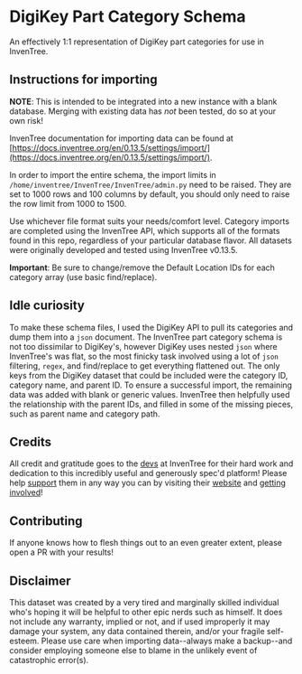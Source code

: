 # DigiKey Part Category Schema

An effectively 1:1 representation of DigiKey part categories for use in InvenTree.

## Instructions for importing

**NOTE**: This is intended to be integrated into a new instance with a blank database. Merging with existing data has _not_ been tested, do so at your own risk!

InvenTree documentation for importing data can be found at [https://docs.inventree.org/en/0.13.5/settings/import/](https://docs.inventree.org/en/0.13.5/settings/import/).

In order to import the entire schema, the import limits in `/home/inventree/InvenTree/InvenTree/admin.py` need to be raised. They are set to 1000 rows and 100 columns by default, you should only need to raise the row limit from 1000 to 1500.

Use whichever file format suits your needs/comfort level. Category imports are completed using the InvenTree API, which supports all of the formats found in this repo, regardless of your particular database flavor. All datasets were originally developed and tested using InvenTree v0.13.5. 

**Important**: Be sure to change/remove the Default Location IDs for each category array (use basic find/replace).

## Idle curiosity

To make these schema files, I used the DigiKey API to pull its categories and dump them into a `json` document. The InvenTree part category schema is not too dissimilar to DigiKey's, however DigiKey uses nested `json` where InvenTree's was flat, so the most finicky task involved using a lot of `json` filtering, `regex`, and find/replace to get everything flattened out. The only keys from the DigiKey dataset that could be included were the category ID, category name, and parent ID. To ensure a successful import, the remaining data was added with blank or generic values. InvenTree then helpfully used the relationship with the parent IDs, and filled in some of the missing pieces, such as parent name and category path.

## Credits

All credit and gratitude goes to the [devs](https://github.com/inventree/InvenTree/graphs/contributors) at InvenTree for their hard work and dedication to this incredibly useful and generously spec'd platform! Please help [support](https://github.com/InvenTree/InvenTree/#heart-support) them in any way you can by visiting their [website](https://inventree.org/) and [getting involved](https://github.com/InvenTree/InvenTree/#wave-contributing)!

## Contributing

If anyone knows how to flesh things out to an even greater extent, please open a PR with your results!

## Disclaimer

This dataset was created by a very tired and marginally skilled individual who's hoping it will be helpful to other epic nerds such as himself. It does not include any warranty, implied or not, and if used improperly it may damage your system, any data contained therein, and/or your fragile self-esteem. Please use care when importing data--always make a backup--and consider employing someone else to blame in the unlikely event of catastrophic error(s).

